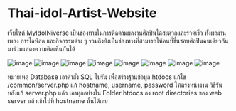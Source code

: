 # Thai-idol-Artist-Website
เว็บไซต์ MyIdolNiverse เป็นช่องทางในการติดตามผลงานศิลปินได้สะดวกและรวดเร็ว ทั้งผลงานเพลง การไลฟ์สด และกิจกรรมต่าง ๆ รวมถึงยังเป็นช่องทางที่สามารถให้คนที่ชื่นชอบศิลปินคนเดียวกันมาร่วมแสดงความคิดเห็นกันได้

![image](https://github.com/user-attachments/assets/cb5d7b81-a59c-4910-be84-479211525c03)
![image](https://github.com/user-attachments/assets/8ebc8bb9-0769-4ff8-8330-716abeee6deb)
![image](https://github.com/user-attachments/assets/57a13504-2b7a-43cb-a505-7d4d9229b976)
![image](https://github.com/user-attachments/assets/6e65fda8-af34-4cb5-92a0-07e998340a6b)
![image](https://github.com/user-attachments/assets/9d2daf52-934d-42d1-be0c-a39abe352d68)
![image](https://github.com/user-attachments/assets/0f8bc7fe-421d-41d2-abb0-1788c5d20bf9)
![image](https://github.com/user-attachments/assets/9ba8b56b-6c81-47ef-bd57-ab604a02b147)
![image](https://github.com/user-attachments/assets/694559c7-1c8c-4b7e-b83d-8bda931ae98e)

หมายเหตุ
  Database เอาคำสั่ง SQL ไปรัน เพื่อสร้างฐานข้อมูล
  htdocs แก้ไข /common/server.php แก้ hostname, username, password ให้ตรงหน้างาน
  วิธีรัน หลังแก้ server.php แล้ว เอาทุกอย่างใน Folder htdocs ลง root directories ของ web server แล้วเข้าไปที่ hostname นั้นได้เลย







